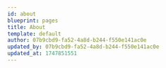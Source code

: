 ```yaml
---
id: about
blueprint: pages
title: About
template: default
author: 07b9cbd9-fa52-4a8d-b244-f550e141ac0e
updated_by: 07b9cbd9-fa52-4a8d-b244-f550e141ac0e
updated_at: 1747851551
---
```

